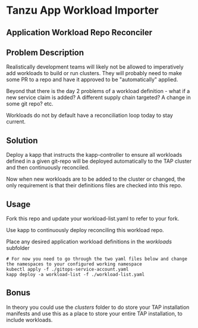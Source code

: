 # Tanzu App Workload Importer

## Application Workload Repo Reconciler

## Problem Description
Realistically development teams will likely not be allowed to imperatively add workloads to build or run clusters. They will probably need to make some PR to a repo and have it approved to be "automatically" applied.

Beyond that there is the day 2 problems of a workload definition - what if a new service claim is added? A different supply chain targeted? A change in some git repo? etc.

Workloads do not by default have a reconciliation loop today to stay current.

## Solution
Deploy a kapp that instructs the kapp-controller to ensure all workloads defined in a given git-repo will be deployed automatically to the TAP cluster and then continuously reconciled.

Now when new workloads are to be added to the cluster or changed, the only requirement is that their definitions files are checked into this repo.


## Usage
Fork this repo and update your workload-list.yaml to refer to your fork.

Use kapp to continuously deploy reconciling this workload repo.

Place any desired application workload definitions in the _workloads_ subfolder

``` 
# For now you need to go through the two yaml files below and change the namespaces to your configured working namespace
kubectl apply -f ./gitops-service-account.yaml
kapp deploy -a workload-list -f ./workload-list.yaml
```

## Bonus
In theory you could use the _clusters_ folder to do store your TAP installation manifests and use this as a place to store your entire TAP installation, to include workloads.